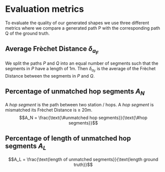 # Evaluation metrics

To evaluate the quality of our generated shapes we use three different metrics where we compare a generated path P with the corresponding path Q of the ground truth.

## Average Frèchet Distance $\delta_{a_F}$
We split the paths $P$ and $Q$ into an equal number of segments such that the segments in $P$ have a length of 1m. Then $\delta_{a_F}$ is the average of the Frèchet Distance between the segments in $P$ and $Q$.


## Percentage of unmatched hop segments $A_N$
A *hop segment* is the path between two station / hops.
A *hop segment* is mismatched its Frèchet Distance is $\geq$ 20m.
$$A_N = \frac{\text{\#unmatched hop segments}}{\text{\#hop segments}}$$ 

## Percentage of length of unmatched hop segments $A_L$
$$A_L = \frac{\text{length of unmatched segments}}{\text{length ground truth}}$$
